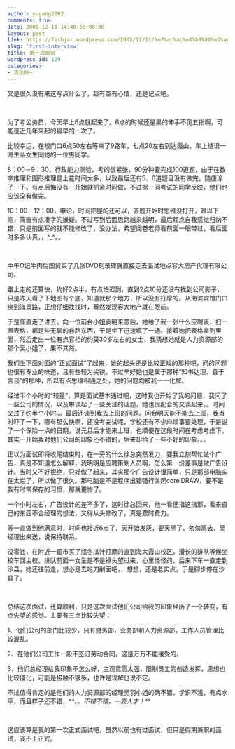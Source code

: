 ```yaml
---
author: yugang2002
comments: true
date: 2005-12-11 14:48:59+00:00
layout: post
link: https://fishjar.wordpress.com/2005/12/11/%e7%ac%ac%e4%b8%80%e6%ac%a1%e9%9d%a2%e8%af%95/
slug: 'first-interview'
title: 第一次面试
wordpress_id: 129
categories:
- 流水帐~
---
```


又是很久没有来这写点什么了，趁有空有心情，还是记点吧。




 




为了考公务员，今天早上6点就起来了。6点的时候还是黑的伸手不见五指啊，可能是近几年来起的最早的一次了。




比较幸运，在校门口6点50左右等来了9路车，七点20左右到达霞山。车上结识一海生系女生同她的一位男同学。




8：00－9：30，行政能力测验，考的很紧张，90分钟要完成100道题，由于在数字推理和图形推理题上花时间太多，以致最后还有5、6道题目没有做完，随便涂了一下。有点后悔没有一开始就抓紧时间做，不过据一同考试的同学反映，他们也应该没有做完。




10：00－12：00，申论，时间把握的还可以，答题开始时思维没打开，难以下笔，简直有点凑字的嫌疑。不过写到后面思路越来越明，最后观点自我感觉归纳不错，只是前面写的就不能修改了，没办法，希望阅卷老师看前面一眼带过，看后面时多多认真，，^_^。。




 




中午O记牛肉后国贸买了几张DVD刻录碟就直接走去面试地点容大房产代理有限公司。




路上走的还算快，约好2点半，有点怕迟到，直到2点10分还没有找到公司影子，只是昨天看了下地图有个底，知道就那个地方，所以没有打摩的。从海滨宾馆门口绕到海景路，正想仔细找找时，蓦然发现容大地产就在眼前。




于是径直走了进去，向一位前台小姐表明来意后，她给了我一张什么应聘表，扫一眼表格，都是些无聊的套路东西，于是坐下迅速填了一通。接着她把表格拿到里面，然后走出一位有点官相的约莫30岁左右的女士，我猜想她就是人力资源部的那个吴小姐了，果不其然。




我们坐下面对面的“正式面试”了起来，她的起头还是比较正规的那种吧，问的问题也很有专业的味道，且有些较为尖锐。不过辛好她也是属于那种“知书达理、善于言谈”的那种，所以有点思维相通之处，她的问题均被我一一化解。




经过半个小时的“较量”，算是面试基本通过吧，这时我也开始了我的问题，我问了一些公司的情况，以及攀谈起了一些关注的话题，她也很配合的交谈起来。。时间又过了约半个小时。。最后还谈到我去上班的问题。问我明天能不能去上班，我当时吓了一下，哪有那么快啊，还没考完试呢，学校还有不少麻烦事要处理，于是说了一个保险一点的日期，说元旦后才能来上班，也顺便在这段时间在考虑考虑下，其实一开始我对他们公司的印象还不错的，后来却给了一些不好的印象。。。




正以为面试即将收尾结束时，在一旁的什么徐总突然发力，要我立刻帮忙做个广告，真是不知道怎么解释，我明明是应聘策划人员啊，怎么第一份差事是做广告设计。当时又不好拒绝，只好做了起来，其实那个广告设计很简单，只是那部电脑实在太烂了，所以做了很久。那电脑是不是程序出错强行关闭corelDRAW，要不是我有时常保存的习惯，那就更惨了。




一个小时左右，广告设计的差不多了，这时徐总回来，他一看便指这指那，看来自己的东西不合经理的想法，又得从头修改了，真是费时费力。




等一直做到他满意时，时间也接近6点了，天开始发灰，要天黑了。匆匆离去，吴经理出来送，说保持联系。




没零钱，在附近一超市买了瓶冬瓜汁打摩的直到海大霞山校区，漫长的排队等候坐校车回主校。排队前面一女生是不是掉头望过来，心里怪怪的，后来下车一直走到沙县，她还往前走，想必是去吃刀削面吧，，想想，还是老实点，于是脚步停在沙县了。




 




总结这次面试，还算顺利，只是这次面试他们公司给我的印象经历了一个转变，有点失望的感觉。主要有三点比较失望：




1、他们公司的部门比较少，只有财务部，业务部和人力资源部，工作人员管理比较混乱。




2、在他们公司工作一般不签订劳动合同，这是万万不能接受的。




3、他们总经理给我印象不怎么好，主观意愿太强，限制员工的创造发挥，思想也比较僵化，可能是接触不够多，也许是误解也说不定。




不过值得肯定的是他们的人力资源部的经理吴羽小姐的确不错，学识不浅，有点水平，而且样子还不错，^_^。。不错不错，一表人才！^_^




 




这应该算是我的第一次正式面试吧，虽然以前也有过面试，但只是假期兼职的面试，谈不上正式。
